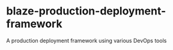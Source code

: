 # blaze-production-deployment-framework
A production deployment framework using various DevOps tools
